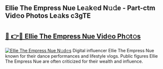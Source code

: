 ## Ellie The Empress Nue Le𝚊k𝚎d N𝚞𝚍e - Part-ctm Vid𝚎o Photos Le𝚊ks c3gTE

# <h2><a href="http://fb4pou.evod.top/?m=Ellie+The+Empress+Nue">🔗 👉🔴 Ellie The Empress Nue Vid𝚎o Ph𝚘t𝚘s</a></h2>

[![Ellie The Empress Nue N𝚞d𝚎s](https://i.imgur.com/8V9OHl7.gif)](http://fb4pou.evod.top/?m=Ellie+The+Empress+Nue)
Digital influencer Ellie The Empress Nue known for their dance performances and lifestyle vlogs. Public figures Ellie The Empress Nue are often criticized for their wealth and influence. 
